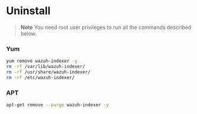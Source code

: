 # Uninstall

>**Note** You need root user privileges to run all the commands described below.

### Yum
```bash
yum remove wazuh-indexer -y
rm -rf /var/lib/wazuh-indexer/
rm -rf /usr/share/wazuh-indexer/
rm -rf /etc/wazuh-indexer/
```


### APT
```bash
apt-get remove --purge wazuh-indexer -y
```
